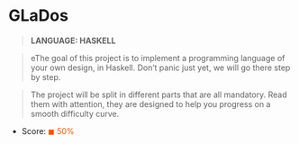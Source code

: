# GLaDos

> __LANGUAGE: HASKELL__

> eThe goal of this project is to implement a programming language of your own design, in Haskell. Don’t panic just yet, we will go there step by step.

> The project will be split in different parts that are all mandatory. Read them with attention, they are designed to help you progress on a smooth difficulty curve.

* Score: <span style="color:rgb(255, 80,0)">&#9724; 50% </span>
